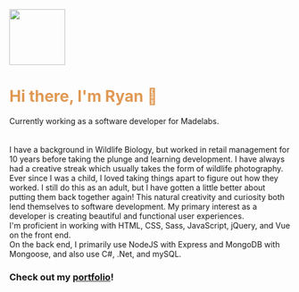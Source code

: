 <img src="https://i.imgur.com/bkMTkeb.png" width="100" height="100">

<h1 style="color:#e09954;">Hi there, I'm Ryan 👋</h1>

<p>
   Currently working as a software developer for Madelabs.<br><br><br>
   I have a background in Wildlife Biology, but worked in retail management for 10 years before taking the plunge and learning development. I have always had a creative streak    which usually takes the form of wildlife photography. <br>
   Ever since I was a child, I loved taking things apart to figure out how they worked. I still do this as an adult, but I have gotten a little better about putting them          back together again! This natural creativity and curiosity both lend themselves to software development. My primary interest as a developer is creating beautiful and            functional user experiences. <br>
   I'm proficient in working with HTML, CSS, Sass, JavaScript, jQuery, and Vue on the front end.<br>
   On the back end, I primarily use NodeJS with Express and MongoDB with Mongoose, and also use C#, .Net, and mySQL.<br>
</p>

<h3>Check out my <a href="https://emberglo.github.io/">portfolio</a>!</h3>

